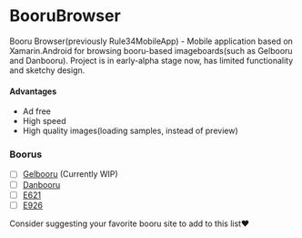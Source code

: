 # BooruBrowser
Booru Browser(previously Rule34MobileApp) - Mobile application based on Xamarin.Android for browsing booru-based imageboards(such as Gelbooru and Danbooru). Project is in early-alpha stage now, has limited functionality and sketchy design.

#### Advantages
- Ad free
- High speed
- High quality images(loading samples, instead of preview)

### Boorus
- [ ] [Gelbooru](https://Gelbooru.com) (Currently WIP)
- [ ] [Danbooru](https://danbooru.donmai.us/)
- [ ] [E621](https://e621.net)
- [ ] [E926](https://e926.net)

Consider suggesting your favorite booru site to add to this list❤
